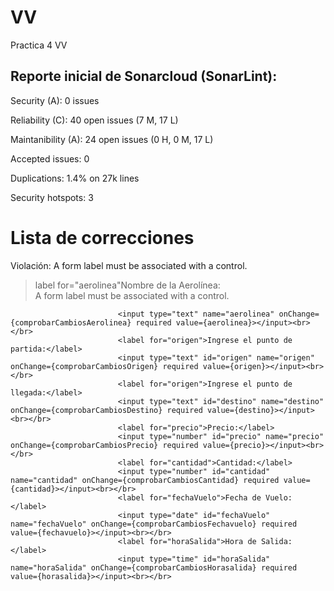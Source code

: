 # VV
Practica 4 VV

## Reporte inicial de Sonarcloud (SonarLint):
Security (A): 0 issues

Reliability (C): 40 open issues (7 M, 17 L)

Maintanibility (A): 24 open issues (0 H, 0 M, 17 L)

Accepted issues: 0

Duplications: 1.4% on 27k lines

Security hotspots: 3


# Lista de correcciones
Violación: A form label must be associated with a control.
>  label for="aerolinea"Nombre de la Aerolínea:</label>  
A form label must be associated with a control.  

                            <input type="text" name="aerolinea" onChange={comprobarCambiosAerolinea} required value={aerolinea}></input><br></br>  
                            <label for="origen">Ingrese el punto de partida:</label>  
                            <input type="text" id="origen" name="origen" onChange={comprobarCambiosOrigen} required value={origen}></input><br></br>  
                            <label for="origen">Ingrese el punto de llegada:</label>  
                            <input type="text" id="destino" name="destino" onChange={comprobarCambiosDestino} required value={destino}></input><br></br>  
                            <label for="precio">Precio:</label>  
                            <input type="number" id="precio" name="precio" onChange={comprobarCambiosPrecio} required value={precio}></input><br></br>  
                            <label for="cantidad">Cantidad:</label>  
                            <input type="number" id="cantidad" name="cantidad" onChange={comprobarCambiosCantidad} required value={cantidad}></input><br></br>  
                            <label for="fechaVuelo">Fecha de Vuelo:</label>  
                            <input type="date" id="fechaVuelo" name="fechaVuelo" onChange={comprobarCambiosFechavuelo} required value={fechavuelo}></input><br></br>  
                            <label for="horaSalida">Hora de Salida:</label>   
                            <input type="time" id="horaSalida" name="horaSalida" onChange={comprobarCambiosHorasalida} required value={horasalida}></input><br></br>  



  
